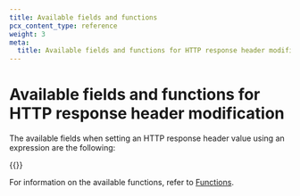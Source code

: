 ```yaml
---
title: Available fields and functions
pcx_content_type: reference
weight: 3
meta:
  title: Available fields and functions for HTTP response header modification
---
```


# Available fields and functions for HTTP response header modification

The available fields when setting an HTTP response header value using an expression are the following:

{{<render file="transform/_header-modification-fields.md">}}

For information on the available functions, refer to [Functions](/ruleset-engine/rules-language/functions/).
